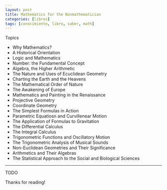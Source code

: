 ```yaml
---
layout: post
title: Mathematics for the Nonmathematician
categories: [libros]
tags: [conocimiento, libro, saber, math]
---
```


<!--Resumen-->


Topics 

- Why Mathematics?
- A Historical Orientation
- Logic and Mathematics
- Number: the Fundamental Concept
- Algebra, the Higher Arithmetic
- The Nature and Uses of Ecuclidean Geometry
- Charting the Earth and the Heavens
- The Mathematical Order of Nature
- The Awakening of Europe
- Mathematics and Painting in the Renaissance
- Projective Geometry
- Coordinate Geometry
- The Simplest Formulas in Action
- Parametric Equatiosn and Curvillenear Motion
- The Application of Formulas to Gravitation
- The Differential Calculus
- The Integral Calculus
- Trigonometric Functions and Oscillatory Motion
- The Trigonometric Analysis of Musical Sounds
- Non-Euclidean Geometries and Their Significance
- Arithmetics and Their Algebras
- The Statistical Approach to the Social and Biological Sciences

---

<!--more-->
TODO
  
Thanks for reading!